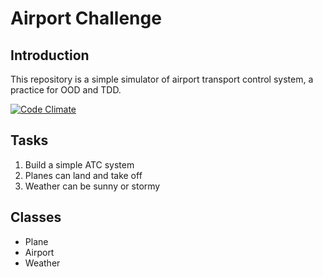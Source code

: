 # Airport Challenge

## Introduction

This repository is a simple simulator of airport transport control system, a practice for OOD and TDD.

[![Code Climate](https://codeclimate.com/repos/54dc90aae30ba047b8008d8a/badges/06a800f85d0c6350d825/gpa.svg)](https://codeclimate.com/repos/54dc90aae30ba047b8008d8a/feed)

## Tasks

1. Build a simple ATC system
2. Planes can land and take off
3. Weather can be sunny or stormy

## Classes

* Plane
* Airport
* Weather
